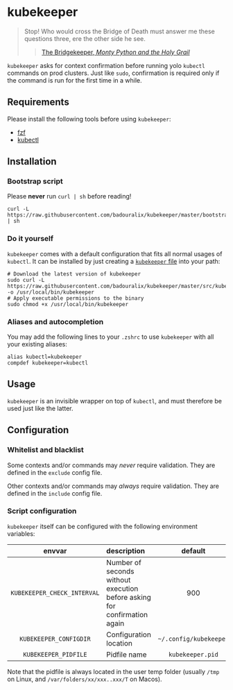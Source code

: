 # kubekeeper

> Stop! Who would cross the Bridge of Death must answer me these questions three, ere the other side he see.
>
>> [The Bridgekeeper, _Monty Python and the Holy Grail_](https://www.youtube.com/watch?v=pWS8Mg-JWSg)

`kubekeeper` asks for context confirmation before running yolo `kubectl` commands on prod clusters. Just like `sudo`,
confirmation is required only if the command is run for the first time in a while.

## Requirements

Please install the following tools before using `kubekeeper`:

- [fzf](https://github.com/junegunn/fzf)
- [kubectl](https://kubernetes.io/docs/tasks/tools/install-kubectl/)

## Installation

### Bootstrap script

Please **never** run `curl | sh` before reading!

```shell
curl -L https://raw.githubusercontent.com/badouralix/kubekeeper/master/bootstrap.sh | sh
```

### Do it yourself

`kubekeeper` comes with a default configuration that fits all normal usages of `kubectl`. It can be installed by just
creating a [`kubekeeper` file](https://github.com/badouralix/kubekeeper/blob/master/src/kubekeeper) into your path:

```shell
# Download the latest version of kubekeeper
sudo curl -L https://raw.githubusercontent.com/badouralix/kubekeeper/master/src/kubekeeper -o /usr/local/bin/kubekeeper
# Apply executable permissions to the binary
sudo chmod +x /usr/local/bin/kubekeeper
```

### Aliases and autocompletion

You may add the following lines to your `.zshrc` to use `kubekeeper` with all your existing aliases:

```shell
alias kubectl=kubekeeper
compdef kubekeeper=kubectl
```

## Usage

`kubekeeper` is an invisible wrapper on top of `kubectl`, and must therefore be used just like the latter.

## Configuration

### Whitelist and blacklist

Some contexts and/or commands may _never_ require validation. They are defined in the `exclude` config file.

Other contexts and/or commands may _always_ require validation. They are defined in the `include` config file.

### Script configuration

`kubekeeper` itself can be configured with the following environment variables:

| envvar | description | default |
|:------:|:----------- |:-------:|
| `KUBEKEEPER_CHECK_INTERVAL` | Number of seconds without execution before asking for confirmation again | 900 |
| `KUBEKEEPER_CONFIGDIR` | Configuration location | `~/.config/kubekeeper` |
| `KUBEKEEPER_PIDFILE` | Pidfile name | `kubekeeper.pid` |

Note that the pidfile is always located in the user temp folder (usually `/tmp` on Linux, and
`/var/folders/xx/xxx..xxx/T` on Macos).
